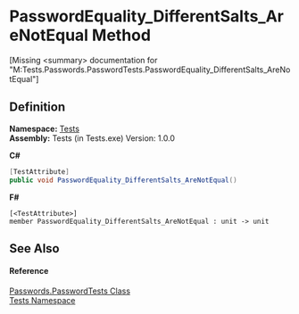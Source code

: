 # PasswordEquality_DifferentSalts_AreNotEqual Method


\[Missing &lt;summary&gt; documentation for "M:Tests.Passwords.PasswordTests.PasswordEquality_DifferentSalts_AreNotEqual"\]



## Definition
**Namespace:** <a href="N_Tests.md">Tests</a>  
**Assembly:** Tests (in Tests.exe) Version: 1.0.0

**C#**
``` C#
[TestAttribute]
public void PasswordEquality_DifferentSalts_AreNotEqual()
```
**F#**
``` F#
[<TestAttribute>]
member PasswordEquality_DifferentSalts_AreNotEqual : unit -> unit 
```



## See Also


#### Reference
<a href="T_Tests_Passwords_PasswordTests.md">Passwords.PasswordTests Class</a>  
<a href="N_Tests.md">Tests Namespace</a>  

